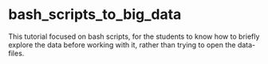 # bash_scripts_to_big_data

This tutorial focused on bash scripts, for the students to know how to briefly explore the data before working with it, rather than trying to open the data-files.
